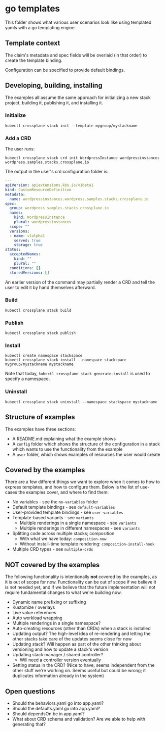 # go templates

This folder shows what various user scenarios look like using templated yamls with a go templating engine.

## Template context

The claim's metadata and spec fields will be overlaid (in that order) to create
the template binding.

Configuration can be specified to provide default bindings.

## Developing, building, installing

The examples all assume the same approach for initializing a new stack project, building it, publishing it, and installing it.

### Initialize

```
kubectl crossplane stack init --template mygroup/mystackname
```

### Add a CRD

The user runs:

```
kubectl crossplane stack crd init WordpressInstance wordpressinstances wordpress.samples.stacks.crossplane.io
```

The output in the user's crd configuration folder is:

```yaml
---
apiVersion: apiextensions.k8s.io/v1beta1
kind: CustomResourceDefinition
metadata:
  name: wordpressinstances.wordpress.samples.stacks.crossplane.io
spec:
  group: wordpress.samples.stacks.crossplane.io
  names:
    kind: WordpressInstance
    plural: wordpressinstances
  scope: ""
  versions:
  - name: v1alpha1
    served: true
    storage: true
status:
  acceptedNames:
    kind: ""
    plural: ""
  conditions: []
  storedVersions: []
```

An earlier version of the command may partially render a CRD and tell the user to edit it by hand themselves afterward.

### Build

```
kubectl crossplane stack build
```

### Publish

```
kubectl crossplane stack publish
```

### Install

```
kubectl create namespace stackspace
kubectl crossplane stack install --namespace stackspace mygroup/mystackname mystackname
```

Note that today, `kubectl crossplane stack generate-install` is used to specify a namespace.

### Uninstall

```
kubectl crossplane stack uninstall --namespace stackspace mystackname
```

## Structure of examples

The examples have three sections:

* A README.md explaining what the example shows
* A `config` folder which shows the structure of the configuration in a stack which wants to use the functionality from the example
* A `user` folder, which shows examples of resources the user would create

## Covered by the examples

There are a few different things we want to explore when it comes to how to express templates, and how to configure them. Below is the list of use-cases the examples cover, and where to find them:

* No variables - see the `no-variables` folder
* Default template bindings - see `default-variables`
* User-provided template bindings - see `user-variables`
* Template-based variants - see `variants`
    - Multiple renderings in a single namespace - see `variants`
    - Multiple renderings in different namespaces - see `variants`
* Splitting code across multiple stacks; composition
    - With what we have today: `composition-now`
    - Without install-time template rendering: `composition-install-hook`
* Multiple CRD types - see `multiple-crds`

## NOT covered by the examples

The following functionality is intentionally **not** covered by the examples, as it is out of scope for now. Functionality can be out of scope if we believe it is not needed yet, and if we believe that the future implementation will not require fundamental changes to what we're building now.

* Dynamic name prefixing or suffixing
* Kustomize / overlays
* Live value references
* Auto workload wrapping
* Multiple renderings in a single namespace?
* Auto-creating resources (other than CRDs) when a stack is installed
* Updating output? The high-level idea of re-rendering and letting the other stacks take care of the updates seems close for now
* Updating stack? Will happen as part of the other thinking about versioning and how to update a stack's version
* Updating stack manager / shared controller?
  - Will need a controller version eventually
* Setting status in the CRD? (Nice to have; seems independent from the other stuff we're working on. Seems useful but could be wrong; it duplicates information already in the system)

## Open questions

* Should the behaviors.yaml go into app.yaml?
* Should the defaults.yaml go into app.yaml?
* Should dependsOn be in app.yaml?
* What about CRD schema and validation? Are we able to help with generating that?